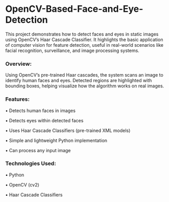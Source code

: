 # OpenCV-Based-Face-and-Eye-Detection
This project demonstrates how to detect faces and eyes in static images using OpenCV’s Haar Cascade Classifier. It highlights the basic application of computer vision for feature detection, useful in real-world scenarios like facial recognition, surveillance, and image processing systems.

 ### Overview: 
Using OpenCV’s pre-trained Haar cascades, the system scans an image to identify human faces and eyes. Detected regions are highlighted with bounding boxes, helping visualize how the algorithm works on real images.

### Features:
•	Detects human faces in images

•	Detects eyes within detected faces

•	Uses Haar Cascade Classifiers (pre-trained XML models)

•	Simple and lightweight Python implementation

•	Can process any input image

### Technologies Used:
•	Python

•	OpenCV (cv2)

•	Haar Cascade Classifiers
